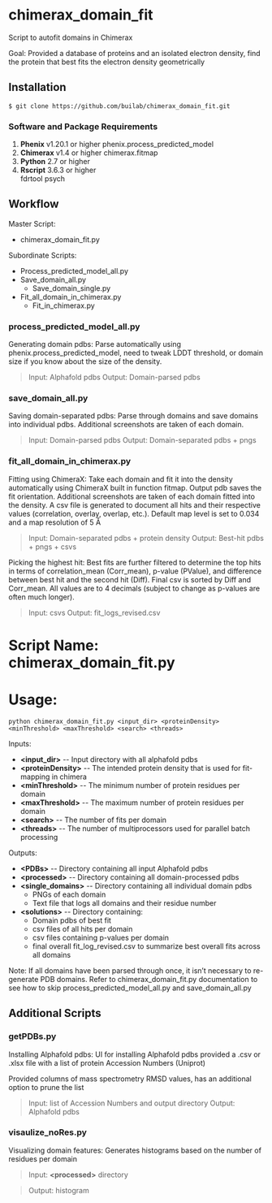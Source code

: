 # chimerax_domain_fit
Script to autofit domains in Chimerax

Goal: Provided a database of proteins and an isolated electron density, find the protein that best fits the electron density geometrically

## Installation

    $ git clone https://github.com/builab/chimerax_domain_fit.git

### Software and Package Requirements
1. **Phenix** v1.20.1 or higher
        phenix.process_predicted_model
2. **Chimerax** v1.4 or higher
        chimerax.fitmap
3. **Python** 2.7 or higher
4. **Rscript** 3.6.3 or higher  
        fdrtool
        psych
## Workflow

Master Script:
- chimerax_domain_fit.py

Subordinate Scripts:
- Process_predicted_model_all.py
- Save_domain_all.py
    - Save_domain_single.py
- Fit_all_domain_in_chimerax.py
    - Fit_in_chimerax.py

### process_predicted_model_all.py
Generating domain pdbs: Parse automatically using phenix.process_predicted_model, need to tweak LDDT threshold, or domain size if you know about the size of the density.

> Input: Alphafold pdbs
> Output: Domain-parsed pdbs 

### save_domain_all.py
Saving domain-separated pdbs: Parse through domains and save domains into individual pdbs. Additional screenshots are taken of each domain.

> Input: Domain-parsed pdbs
> Output: Domain-separated pdbs + pngs

### fit_all_domain_in_chimerax.py
Fitting using ChimeraX: Take each domain and fit it into the density automatically using ChimeraX built in function fitmap. Output pdb saves the fit orientation. Additional screenshots are taken of each domain fitted into the density. A csv file is generated to document all hits and their respective values (correlation, overlay, overlap, etc.). Default map level is set to 0.034 and a map resolution of 5 Å

> Input: Domain-separated pdbs + protein density
> Output: Best-hit pdbs + pngs + csvs


Picking the highest hit: Best fits are further filtered to determine the top hits in terms of correlation_mean (Corr_mean), p-value (PValue), and difference between best hit and the second hit (Diff). Final csv is sorted by Diff and Corr_mean. All values are to 4 decimals (subject to change as p-values are often much longer).
> Input: csvs
> Output: fit_logs_revised.csv

# Script Name: chimerax_domain_fit.py


# Usage: 
    python chimerax_domain_fit.py <input_dir> <proteinDensity> <minThreshold> <maxThreshold> <search> <threads>


Inputs:
- **\<input_dir>** -- Input directory with all alphafold pdbs
- **\<proteinDensity>** -- The intended protein density that is used for fit-mapping in chimera
- **\<minThreshold>** -- The minimum number of protein residues per domain
- **\<maxThreshold>** -- The maximum number of protein residues per domain
- **\<search>** -- The number of fits per domain
- **\<threads>** -- The number of multiprocessors used for parallel batch processing

Outputs:
- **\<PDBs>** -- Directory containing all input Alphafold pdbs
- **\<processed>** -- Directory containing all domain-processed pdbs
- **\<single_domains>** -- Directory containing all individual domain pdbs
    - PNGs of each domain
    - Text file that logs all domains and their residue number
- **\<solutions>** -- Directory containing:
    - Domain pdbs of best fit
    - csv files of all hits per domain
    - csv files containing p-values per domain
    - final overall fit_log_revised.csv to summarize best overall fits across all domains

Note:
If all domains have been parsed through once, it isn’t necessary to re-generate PDB domains. Refer to chimerax_domain_fit.py documentation to see how to skip process_predicted_model_all.py and save_domain_all.py

## Additional Scripts

### getPDBs.py
Installing Alphafold pdbs: UI for installing Alphafold pdbs provided a .csv or .xlsx file with a list of protein Accession Numbers (Uniprot)

Provided columns of mass spectrometry RMSD values, has an additional option to prune the list

> Input: list of Accession Numbers and output directory
> Output: Alphafold pdbs 

### visaulize_noRes.py
Visualizing domain features: Generates histograms based on the number of residues per domain

> Input: **\<processed>** directory

> Output: histogram
